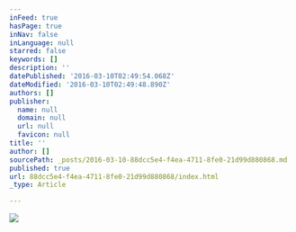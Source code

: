 ```yaml
---
inFeed: true
hasPage: true
inNav: false
inLanguage: null
starred: false
keywords: []
description: ''
datePublished: '2016-03-10T02:49:54.068Z'
dateModified: '2016-03-10T02:49:48.890Z'
authors: []
publisher:
  name: null
  domain: null
  url: null
  favicon: null
title: ''
author: []
sourcePath: _posts/2016-03-10-88dcc5e4-f4ea-4711-8fe0-21d99d880868.md
published: true
url: 88dcc5e4-f4ea-4711-8fe0-21d99d880868/index.html
_type: Article

---
```

![](https://the-grid-user-content.s3-us-west-2.amazonaws.com/ab6d45bc-4683-4812-ac70-b05073cfa15e.jpg)